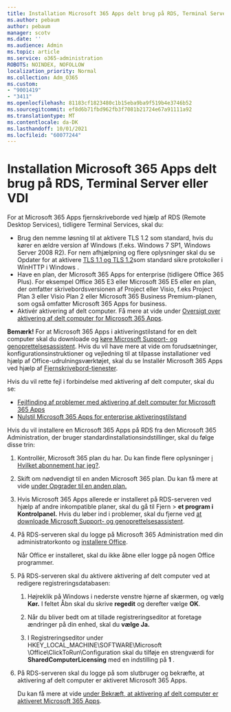 ```yaml
---
title: Installation Microsoft 365 Apps delt brug på RDS, Terminal Server eller VDI
ms.author: pebaum
author: pebaum
manager: scotv
ms.date: ''
ms.audience: Admin
ms.topic: article
ms.service: o365-administration
ROBOTS: NOINDEX, NOFOLLOW
localization_priority: Normal
ms.collection: Adm_O365
ms.custom:
- "9001419"
- "3411"
ms.openlocfilehash: 81183cf1823480c1b15eba9ba9f519b4e3746b52
ms.sourcegitcommit: ef8d6b71fbd962fb3f7081b21724e67a91111a92
ms.translationtype: MT
ms.contentlocale: da-DK
ms.lasthandoff: 10/01/2021
ms.locfileid: "60077244"
---
```

# <a name="deploying-microsoft-365-apps-for-shared-use-on-rds-terminal-server-or-vdi"></a>Installation Microsoft 365 Apps delt brug på RDS, Terminal Server eller VDI

For at Microsoft 365 Apps fjernskriveborde ved hjælp af RDS (Remote Desktop Services), tidligere Terminal Services, skal du:

- Brug den nemme løsning til at aktivere TLS 1.2 som standard, hvis du kører en ældre version af Windows (f.eks. Windows 7 SP1, Windows Server 2008 R2). For nem afhjælpning og flere oplysninger skal du se Opdater for at aktivere [TLS 1.1 og TLS 1.2](https://support.microsoft.com/en-us/topic/update-to-enable-tls-1-1-and-tls-1-2-as-default-secure-protocols-in-winhttp-in-windows-c4bd73d2-31d7-761e-0178-11268bb10392#bkmk_easy)som standard sikre protokoller i WinHTTP i Windows . 
- Have en plan, der Microsoft 365 Apps for enterprise (tidligere Office 365 Plus). For eksempel Office 365 E3 eller Microsoft 365 E5 eller en plan, der omfatter skrivebordsversionen af Project eller Visio, f.eks Project Plan 3 eller Visio Plan 2 eller Microsoft 365 Business Premium-planen, som også omfatter Microsoft 365 Apps for business.
- Aktivér aktivering af delt computer. Få mere at vide under [Oversigt over aktivering af delt computer for Microsoft 365 Apps](https://docs.microsoft.com/deployoffice/overview-shared-computer-activation).

**Bemærk!** For at Microsoft 365 Apps i aktiveringstilstand for en delt computer skal du downloade og [køre Microsoft Support- og genoprettelsesassistent](https://aka.ms/SaRA_OfficeSCA_M365Portal). Hvis du vil have mere at vide om forudsætninger, konfigurationsinstruktioner og vejledning til at tilpasse installationer ved hjælp af Office-udrulningsværktøjet, skal du se Installér Microsoft 365 Apps ved hjælp af [Fjernskrivebord-tjenester](https://docs.microsoft.com/deployoffice/deploy-microsoft-365-apps-remote-desktop-services).

Hvis du vil rette fejl i forbindelse med aktivering af delt computer, skal du se:

- [Fejlfinding af problemer med aktivering af delt computer for Microsoft 365 Apps](https://docs.microsoft.com/deployoffice/troubleshoot-shared-computer-activation)
- [Nulstil Microsoft 365 Apps for enterprise aktiveringstilstand](https://docs.microsoft.com/office/troubleshoot/activation/reset-office-365-proplus-activation-state)

Hvis du vil installere en Microsoft 365 Apps på RDS fra den Microsoft 365 Administration, der bruger standardinstallationsindstillinger, skal du følge disse trin:

1. Kontrollér, Microsoft 365 plan du har. Du kan finde flere oplysninger [i Hvilket abonnement har jeg?](https://docs.microsoft.com/microsoft-365/admin/admin-overview/what-subscription-do-i-have).

1. Skift om nødvendigt til en anden Microsoft 365 plan. Du kan få mere at vide [under Opgrader til en anden plan.](https://docs.microsoft.com/microsoft-365/commerce/subscriptions/upgrade-to-different-plan)

1. Hvis Microsoft 365 Apps allerede er installeret på RDS-serveren ved hjælp af andre inkompatible planer, skal du gå til Fjern  >  **et program i Kontrolpanel.** Hvis du løber ind i problemer, skal du fjerne ved [at downloade Microsoft Support- og genoprettelsesassistent](https://aka.ms/SARA-OfficeUninstall-Alchemy).

1. På RDS-serveren skal du logge på Microsoft 365 Administration med din administratorkonto og [installere Office](https://portal.office.com/OLS/MySoftware.aspx).

   Når Office er installeret, skal du ikke åbne eller logge på nogen Office programmer.

1. På RDS-serveren skal du aktivere aktivering af delt computer ved at redigere registreringsdatabasen:

   1. Højreklik på Windows i nederste venstre hjørne af skærmen, og vælg **Kør.** I feltet Åbn skal du skrive **regedit** og derefter vælge **OK**.

   1. Når du bliver bedt om at tillade registreringseditor at foretage ændringer på din enhed, skal du **vælge Ja.**

   1. I Registreringseditor under HKEY_LOCAL_MACHINE\SOFTWARE\Microsoft \Office\ClickToRun\Configuration skal du tilføje en strengværdi for **SharedComputerLicensing** med en indstilling på **1** .

1. På RDS-serveren skal du logge på som slutbruger og bekræfte, at aktivering af delt computer er aktiveret Microsoft 365 Apps. 

   Du kan få mere at vide [under Bekræft, at aktivering af delt computer er aktiveret Microsoft 365 Apps](https://docs.microsoft.com/deployoffice/troubleshoot-shared-computer-activation#verify-that-shared-computer-activation-is-enabled-for-microsoft-365-apps).